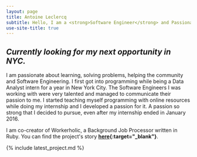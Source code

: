 ```yaml
---
layout: page
title: Antoine Leclercq
subtitle: Hello, I am a <strong>Software Engineer</strong> and Passionate Learner
use-site-title: true
---
```


## *Currently looking for my next opportunity in NYC.*

I am passionate about learning, solving problems, helping the community and Software Engineering. I first got into programming while being a Data Analyst intern for a year in New York City. The Software Engineers I was working with were very talented and managed to communicate their passion to me. I started teaching myself programming with online resources while doing my internship and I developed a passion for it. A passion so strong that I decided to pursue, even after my internship ended in January 2016.

I am co-creator of Workerholic, a Background Job Processor written in Ruby. You can find the project's story **[here](https://workerholic.github.io){:target="_blank"}**.

{% include latest_project.md %}
